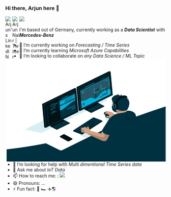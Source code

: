 ### Hi there, Arjun here 👋

<a href="https://www.linkedin.com/in/arjunnairb/">
  <img align="left" alt="Arjun's LinkedIN" width="22px" src="https://raw.githubusercontent.com/peterthehan/peterthehan/master/assets/linkedin.svg" />
</a>
<a href="https://twitter.com/ya_rjun">
  <img align="left" alt="Arjun Nair | Twitter" width="22px" src="https://raw.githubusercontent.com/peterthehan/peterthehan/master/assets/twitter.svg" />
</a>


![](https://visitor-badge.glitch.me/badge?page_id=arjuninstil.arjuninstil)

I'm based out of Germany, currently working as a ***Data Scientist*** with ***Mercedes-Benz***

<img align="right" alt="GIF" src="https://github.com/arjuninstil/arjuninstil/blob/main/code.gif?raw=true" width="500" height="320" />

- 🔭 I’m currently working on *Forecasting / Time Series*
- 🌱 I’m currently learning *Microsoft Azure Capabilities*
- 👯 I’m looking to collaborate on *any Data Science / ML Topic*
- 🤔 I’m looking for help with *Multi dimentional Time Series data*
- 💬 Ask me about *IoT Data*
- 📫 How to reach me: : <a href="mailto:arjuninstil@gmail.com"> <img src="https://img.icons8.com/fluent/48/000000/mail.png" width="2.5%"/> </a>
- 😄 Pronouns: ...
- ⚡ Fun fact: :tennis:  :racing_car:  :airplane::earth_americas:

